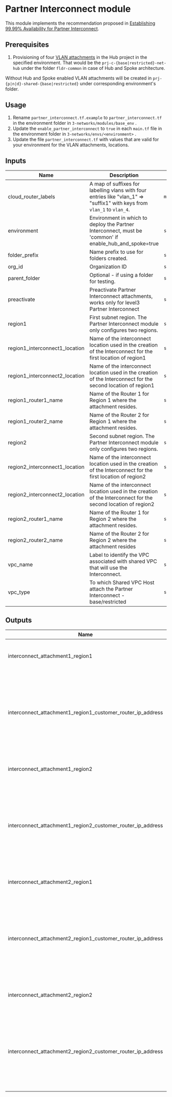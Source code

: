 # Partner Interconnect module

This module implements the recommendation proposed in [Establishing 99.99% Availability for Partner Interconnect](https://cloud.google.com/network-connectivity/docs/interconnect/tutorials/partner-creating-9999-availability).

## Prerequisites

1. Provisioning of four [VLAN attachments](https://cloud.google.com/network-connectivity/docs/interconnect/concepts/partner-overview) in the Hub project in the specified environment. That would be the `prj-c-{base|restricted}-net-hub` under the folder `fldr-common` in case of Hub and Spoke architecture.

Without Hub and Spoke enabled VLAN attachments will be created in `prj-{p|n|d}-shared-{base|restricted}` under corresponding environment's folder.

## Usage

1. Rename `partner_interconnect.tf.example` to `partner_interconnect.tf` in the environment folder in `3-networks/modules/base_env` .
1. Update the `enable_partner_interconnect` to `true` in each `main.tf` file in the environment folder in `3-networks/envs/<environment>` .
1. Update the file `partner_interconnect.tf` with values that are valid for your environment for the VLAN attachments, locations.

<!-- BEGINNING OF PRE-COMMIT-TERRAFORM DOCS HOOK -->
## Inputs

| Name | Description | Type | Default | Required |
|------|-------------|------|---------|:--------:|
| cloud\_router\_labels | A map of suffixes for labelling vlans with four entries like "vlan\_1" => "suffix1" with keys from `vlan_1` to `vlan_4`. | `map(string)` | `{}` | no |
| environment | Environment in which to deploy the Partner Interconnect, must be 'common' if enable\_hub\_and\_spoke=true | `string` | `null` | no |
| folder\_prefix | Name prefix to use for folders created. | `string` | `"fldr"` | no |
| org\_id | Organization ID | `string` | n/a | yes |
| parent\_folder | Optional - if using a folder for testing. | `string` | `""` | no |
| preactivate | Preactivate Partner Interconnect attachments, works only for level3 Partner Interconnect | `string` | `false` | no |
| region1 | First subnet region. The Partner Interconnect module only configures two regions. | `string` | n/a | yes |
| region1\_interconnect1\_location | Name of the interconnect location used in the creation of the Interconnect for the first location of region1 | `string` | n/a | yes |
| region1\_interconnect2\_location | Name of the interconnect location used in the creation of the Interconnect for the second location of region1 | `string` | n/a | yes |
| region1\_router1\_name | Name of the Router 1 for Region 1 where the attachment resides. | `string` | n/a | yes |
| region1\_router2\_name | Name of the Router 2 for Region 1 where the attachment resides. | `string` | n/a | yes |
| region2 | Second subnet region. The Partner Interconnect module only configures two regions. | `string` | n/a | yes |
| region2\_interconnect1\_location | Name of the interconnect location used in the creation of the Interconnect for the first location of region2 | `string` | n/a | yes |
| region2\_interconnect2\_location | Name of the interconnect location used in the creation of the Interconnect for the second location of region2 | `string` | n/a | yes |
| region2\_router1\_name | Name of the Router 1 for Region 2 where the attachment resides. | `string` | n/a | yes |
| region2\_router2\_name | Name of the Router 2 for Region 2 where the attachment resides | `string` | n/a | yes |
| vpc\_name | Label to identify the VPC associated with shared VPC that will use the Interconnect. | `string` | n/a | yes |
| vpc\_type | To which Shared VPC Host attach the Partner Interconnect - base/restricted | `string` | `null` | no |

## Outputs

| Name | Description |
|------|-------------|
| interconnect\_attachment1\_region1 | The interconnect attachment 1 for region 1 |
| interconnect\_attachment1\_region1\_customer\_router\_ip\_address | IPv4 address + prefix length to be configured on the customer router subinterface for this interconnect attachment. |
| interconnect\_attachment1\_region2 | The interconnect attachment 1 for region 2 |
| interconnect\_attachment1\_region2\_customer\_router\_ip\_address | IPv4 address + prefix length to be configured on the customer router subinterface for this interconnect attachment. |
| interconnect\_attachment2\_region1 | The interconnect attachment 2 for region 1 |
| interconnect\_attachment2\_region1\_customer\_router\_ip\_address | IPv4 address + prefix length to be configured on the customer router subinterface for this interconnect attachment. |
| interconnect\_attachment2\_region2 | The interconnect attachment 2 for region 2 |
| interconnect\_attachment2\_region2\_customer\_router\_ip\_address | IPv4 address + prefix length to be configured on the customer router subinterface for this interconnect attachment. |

<!-- END OF PRE-COMMIT-TERRAFORM DOCS HOOK -->
